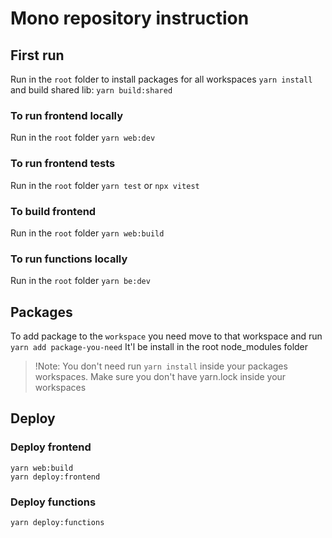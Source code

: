 # Mono repository instruction

## First run

Run in the `root` folder to install packages for all workspaces `yarn install` and build shared lib: `yarn build:shared`

### To run frontend locally

Run in the `root` folder `yarn web:dev`

### To run frontend tests

Run in the `root` folder `yarn test` or `npx vitest`

### To build frontend

Run in the `root` folder `yarn web:build`

### To run functions locally

Run in the `root` folder `yarn be:dev`

## Packages

To add package to the `workspace` you need move to that workspace and run `yarn add package-you-need`
It'l be install in the root node_modules folder

> !Note: You don't need run `yarn install` inside your packages workspaces.
> Make sure you don't have yarn.lock inside your workspaces

## Deploy

### Deploy frontend

```
yarn web:build
yarn deploy:frontend
```

### Deploy functions

```
yarn deploy:functions
```
